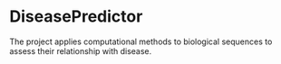 # DiseasePredictor
The project applies computational methods to biological sequences to assess their relationship with disease.
